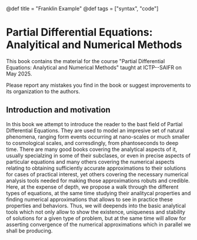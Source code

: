 @def title = "Franklin Example"
@def tags = ["syntax", "code"]

# Partial Differential Equations: Analyitical and Numerical Methods

This book contains the material for the course "Partial Differential Equations: Analytical and Numerical Methods" taught at ICTP--SAIFR on May 2025.

Please report any mistakes you find in the book or suggest improvements to its organization to the authors.

## Introduction and motivation

In this book we attempt to introduce the reader to the bast field of Partial Differential Equations. 
They are used to model an impresive set of natural phenomena, ranging form events occurring at nano-scales or much smaller to cosmological scales, and corresdingly, from phantoseconds to deep time. There are many good books covering the analytical aspects of it, usually specialzing in some of their subclases, or even in precise aspects of particular equations and many others covering the numerical aspects relating to obtaining sufficiently accurate approximations to their solutions for cases of practical interest, yet others covering the necessary numerical analysis tools needed for making those approximations robuts and credible. Here, at the expense of depth, we propose a walk through the different types of equations, at the same time studying their analitycal properties and finding numerical approximations that allows to see in practice these properties and behaviors. Thus, we will deepends into the basic analytical tools which not only allow to show the existence, uniqueness and stability of solutions for a given type of problem, but at the same time will allow for asserting convergence of the numerical approximations which in parallel we shall be producing.

